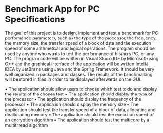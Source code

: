 # Benchmark App for PC Specifications

The goal of this project is to design, implement and test a benchmark for PC performance parameters, such as the type of the processor, the frequency, the memory size, the transfer speed of a block of data and the execution speed of some arithmetical and logical operations. 
	The program should be used by anyone who wants to test the performance of his/hers PC, on any PC.
The program code will be written in Visual Studio IDE by Microsoft using C++ and the graphical interface of the application will be written IntelliJ IDEA by JetBrains using Java and the Spring Framework. It should be very well organized in packages and classes. The results of the benchmarking will be stored in files in order to be displayed afterwards on the GUI.

•	The application should allow users to choose which test to do and display the results of the chosen test
•	The application should display the type of the processor
•	The application should display the frequency of the processor
•	The application should display the memory size
•	The application should test the transfer speed of a block of data, allocating and deallocating memory
•	The application should test the execution speed of an encryption algorithm
•	The application should test the multicore by a multithread algorithm
